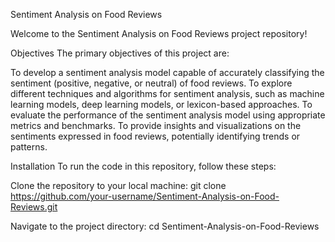 Sentiment Analysis on Food Reviews

Welcome to the Sentiment Analysis on Food Reviews project repository!

Objectives
The primary objectives of this project are:

To develop a sentiment analysis model capable of accurately classifying the sentiment (positive, negative, or neutral) of food reviews.
To explore different techniques and algorithms for sentiment analysis, such as machine learning models, deep learning models, or lexicon-based approaches.
To evaluate the performance of the sentiment analysis model using appropriate metrics and benchmarks.
To provide insights and visualizations on the sentiments expressed in food reviews, potentially identifying trends or patterns.

Installation
To run the code in this repository, follow these steps:

Clone the repository to your local machine: git clone https://github.com/your-username/Sentiment-Analysis-on-Food-Reviews.git

Navigate to the project directory: cd Sentiment-Analysis-on-Food-Reviews




